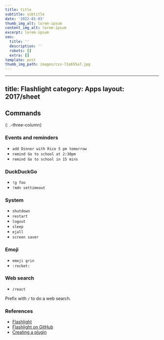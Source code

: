 ```yaml
---
title: title
subtitle: subtitle
date: '2022-01-03'
thumb_img_alt: lorem-ipsum
content_img_alt: lorem-ipsum
excerpt: lorem-ipsum
seo:
  title: ''
  description: ''
  robots: []
  extra: []
template: post
thumb_img_path: images/css-72a655a7.jpg
---
```

---
title: Flashlight
category: Apps
layout: 2017/sheet
---

## Commands

{: .-three-column}

### Events and reminders

- `add Dinner with Rico 5 pm tomorrow`
- `remind Go to school at 2:30pm`
- `remind Go to school in 15 mins`

### DuckDuckGo

- `!g foo`
- `!mdn settimeout`

### System

- `shutdown`
- `restart`
- `logout`
- `sleep`
- `ejall`
- `screen saver`

### Emoji

- `emoji grin`
- `:rocket:`

### Web search

- `/react`

Prefix with `/` to do a web search.

### References

- [Flashlight](http://flashlight.nateparrott.com/)
- [Flashlight on GitHub](https://github.com/nate-parrott/Flashlight)
- [Creating a plugin](https://github.com/nate-parrott/Flashlight/wiki/Creating-a-Plugin)
